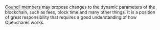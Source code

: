 [Council members](introduction/council) may propose changes to the dynamic parameters of the blockchain, such as fees, block time and many other things. It is a position of great responsibility that requires a good understanding of how Openshares works.